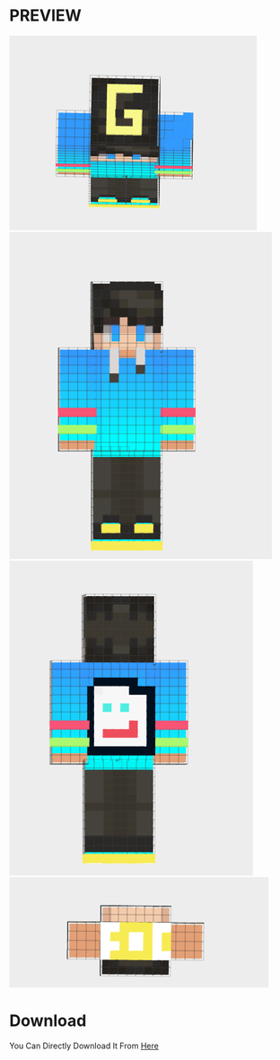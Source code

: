 # PREVIEW 

<img src="https://github.com/gamerfreaks/Gamerfreaks-MinecraftSkin/blob/main/other/1.png?raw=true" >
<img src="https://github.com/gamerfreaks/Gamerfreaks-MinecraftSkin/blob/main/other/2.png?raw=true" >
<img src="https://github.com/gamerfreaks/Gamerfreaks-MinecraftSkin/blob/main/other/3.png?raw=true" >
<img src="https://github.com/gamerfreaks/Gamerfreaks-MinecraftSkin/blob/main/other/4.png?raw=true" >

# Download

You Can Directly Download It From [Here](https://drive.google.com/u/0/uc?id=1hOPL0HVa-1wdFHAz3QyccCDOHVxbjGl1&export=download)























